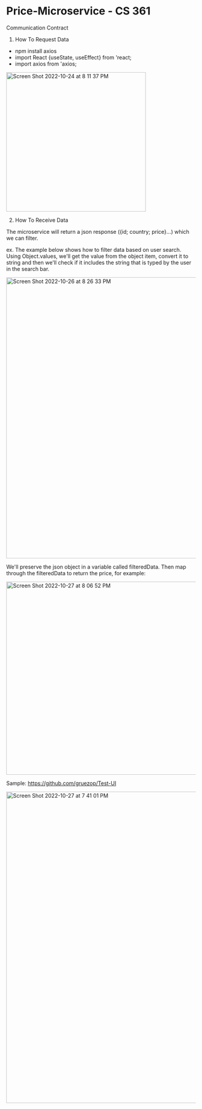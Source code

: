 # Price-Microservice - CS 361 

Communication Contract 

1. How To Request Data
 
 * npm install axios
 * import React {useState, useEffect} from 'react;
 * import axios from 'axios;

<img width="371" alt="Screen Shot 2022-10-24 at 8 11 37 PM" src="https://user-images.githubusercontent.com/91290756/197673494-1b90d18d-b063-422c-a264-bcd25e8afd0e.png">


2. How To Receive Data

  The microservice will return a json response ({id; country; price}...) which we can filter.

  ex. The example below shows how to filter data based on user search. Using Object.values, we'll get the value from the object item, convert it to string and then we'll check if it includes the string that is typed by the user in the search bar. 

<img width="748" alt="Screen Shot 2022-10-26 at 8 26 33 PM" src="https://user-images.githubusercontent.com/91290756/198184153-98848ff0-1e0c-471f-8e11-c585d8b5241b.png">

  We'll preserve the json object in a variable called filteredData. Then map through the filteredData to return the price, for example: 

<img width="514" alt="Screen Shot 2022-10-27 at 8 06 52 PM" src="https://user-images.githubusercontent.com/91290756/198489691-9d4c042b-08a0-44a1-b543-106fd48ac68e.png">

  Sample: https://github.com/gruezop/Test-UI

<img width="829" alt="Screen Shot 2022-10-27 at 7 41 01 PM" src="https://user-images.githubusercontent.com/91290756/198475415-d4df370e-7e6f-4ecd-b4bd-af517ac85ac9.png">


